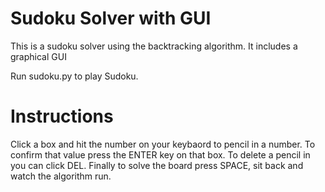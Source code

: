 # Sudoku Solver with GUI
This is a sudoku solver using the backtracking algorithm. It includes a graphical GUI

Run sudoku.py to play Sudoku.

# Instructions
Click a box and hit the number on your keybaord to pencil in a number. To confirm that value press the ENTER key on that box. To delete a pencil in you can click DEL. Finally to solve the board press SPACE, sit back and watch the algorithm run.